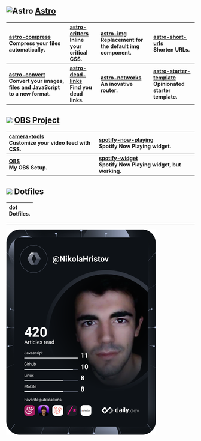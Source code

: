 ## <picture><source media="(prefers-color-scheme: dark)" srcset="https://astro.build/assets/press/logomark-dark.svg"><source media="(prefers-color-scheme: light)" srcset="https://astro.build/assets/press/logomark-light.svg"><img width="24" alt="Astro" src="https://astro.build/assets/press/logomark-light.svg"></picture> [Astro]

| **[astro-compress] <br /> Compress your files automatically.**                        | **[astro-critters] <br /> Inline your critical CSS.** | **[astro-img] <br /> Replacement for the default img component.** | **[astro-short-urls] <br /> Shorten URLs.**                       |
| :------------------------------------------------------------------------------------ | :---------------------------------------------------- | :---------------------------------------------------------------- | :---------------------------------------------------------------- |
| **[astro-convert] <br /> Convert your images, files and JavaScript to a new format.** | **[astro-dead-links] <br /> Find you dead links.**    | **[astro-networks] <br /> An inovative router.**                  | **[astro-starter-template] <br /> Opinionated starter template.** |

## <img src="https://obsproject.com/favicon-16x16.png" width="16" /> [OBS Project]

| **[camera-tools] <br /> Customize your video feed with CSS.** | **[spotify-now-playing] <br /> Spotify Now Playing widget.** |
| :------------------------------------------------------------------- | :----------------------------------------------------------- |
| **[OBS] <br /> My OBS Setup.**                                       | **[spotify-widget] <br /> Spotify Now Playing widget, but working.** |

## <img src="https://raw.githubusercontent.com/jglovier/dotfiles-logo/master/dotfiles-logo-icon.png" width="16" /> Dotfiles

| [dot] <br /> Dotfiles. |
| :--------------------- |

---

<a href="https://app.daily.dev/NikolaHristov"><img src="https://github.com/NikolaRHristov/NikolaRHristov/blob/main/devcard.svg?rev=hs2VsNVqDK" width="400" alt="Nikola's Dev Card"/></a>

[astro]: https://github.com/withastro/astro
[astro-compress]: https://github.com/Lightrix/astro-compress
[astro-convert]: https://github.com/Lightrix/astro-convert
[astro-critters]: https://github.com/Lightrix/astro-critters
[astro-dead-links]: https://github.com/Lightrix/astro-dead-links
[astro-img]: https://github.com/Lightrix/astro-img
[astro-networks]: https://github.com/Lightrix/astro-networks
[astro-short-urls]: https://github.com/Lightrix/astro-short-urls
[astro-starter-template]: https://github.com/Lightrix/astro-starter-template
[obs project]: https://github.com/obsproject/obs-studio
[dot]: https://github.com/NikolaRHristov/dot
[camera-tools]: https://github.com/NikolaRHristov/camera-tools
[spotify-now-playing]: https://github.com/NikolaRHristov/spotify-now-playing
[spotify-widget]: https://github.com/NikolaRHristov/spotify-widget
[obs]: https://github.com/NikolaRHristov/obs

